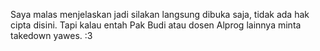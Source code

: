 Saya malas menjelaskan jadi silakan langsung dibuka saja, tidak ada hak cipta disini.
Tapi kalau entah Pak Budi atau dosen Alprog lainnya minta takedown yawes. :3
